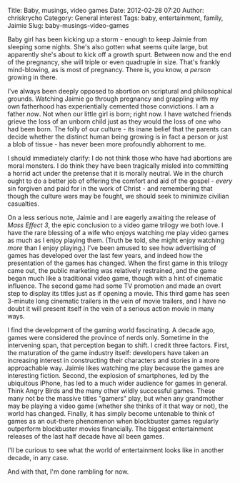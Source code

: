 Title: Baby, musings, video games
Date: 2012-02-28 07:20
Author: chriskrycho
Category: General interest
Tags: baby, entertainment, family, Jaimie
Slug: baby-musings-video-games

Baby girl has been kicking up a storm - enough to keep Jaimie from
sleeping some nights. She's also gotten what seems quite large, but
apparently she's about to kick off a growth spurt. Between now and the
end of the pregnancy, she will triple or even quadruple in size. That's
frankly mind-blowing, as is most of pregnancy. There is, you know, *a
person* growing in there. <!--more-->

I've always been deeply opposed to abortion on scriptural and
philosophical grounds. Watching Jaimie go through pregnancy and
grappling with my own fatherhood has experientially cemented those
convictions. I am a father *now*. Not when our little girl is born;
right now. I have watched friends grieve the loss of an unborn child
just as they would the loss of one who had been born. The folly of our
culture - its inane belief that the parents can decide whether the
distinct human being growing is in fact a person or just a blob of
tissue - has never been more profoundly abhorrent to me.

I should immediately clarify: I do not think those who have had
abortions are moral monsters. I do think they have been tragically
misled into committing a horrid act under the pretense that it is
morally neutral. We in the church ought to do a better job of offering
the comfort and aid of the gospel - *every* sin forgiven and paid for in
the work of Christ - and remembering that though the culture wars may be
fought, we should seek to minimize civilian casualties.

On a less serious note, Jaimie and I are eagerly awaiting the release of
*Mass Effect 3*, the epic conclusion to a video game trilogy we both
love. I have the rare blessing of a wife who enjoys watching me play
video games as much as I enjoy playing them. (Truth be told, she might
enjoy watching *more* than I enjoy playing.) I've been amused to see how
advertising of games has developed over the last few years, and indeed
how the presentation of the games has changed. When the first game in
this trilogy came out, the public marketing was relatively restrained,
and the game began much like a traditional video game, though with a
hint of cinematic influence. The second game had some TV promotion and
made an overt step to display its titles just as if opening a movie.
This third game has seen 3-minute long cinematic trailers in the vein of
movie trailers, and I have no doubt it will present itself in the vein
of a serious action movie in many ways.

I find the development of the gaming world fascinating. A decade ago,
games were considered the province of nerds only. Sometime in the
intervening span, that perception began to shift. I credit three
factors. First, the maturation of the game industry itself: developers
have taken an increasing interest in constructing their characters and
stories in a more approachable way. Jaimie likes watching me play
because the games are interesting fiction. Second, the explosion of
smartphones, led by the ubiquitous iPhone, has led to a much wider
audience for games in general. Think Angry Birds and the many other
wildly successful games. These many not be the massive titles "gamers"
play, but when any grandmother may be playing a video game (whether she
thinks of it that way or not), the world has changed. Finally, it has
simply become untenable to think of games as an out-there phenomenon
when blockbuster games regularly outperform blockbuster movies
financially. The biggest entertainment releases of the last half decade
have all been games.

I'll be curious to see what the world of entertainment looks like in
another decade, in any case.

And with that, I'm done rambling for now.
